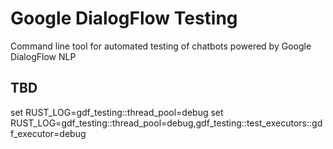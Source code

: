 # Google DialogFlow Testing

Command line tool for automated testing of chatbots powered by Google DialogFlow NLP

## TBD

set RUST_LOG=gdf_testing::thread_pool=debug
set RUST_LOG=gdf_testing::thread_pool=debug,gdf_testing::test_executors::gdf_executor=debug

